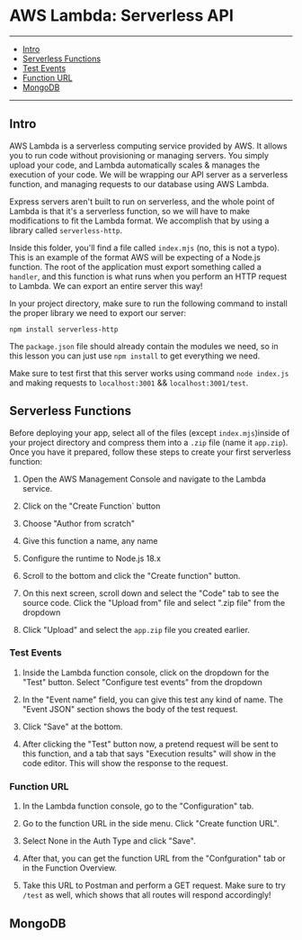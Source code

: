 # AWS Lambda: Serverless API
***

- [Intro](#intro)
- [Serverless Functions](#serverless-functions)
- [Test Events](#test-events)
- [Function URL](#function-url)
- [MongoDB](#mongodb)

***

## Intro

AWS Lambda is a serverless computing service provided by AWS. It allows you to run code  without provisioning or managing servers. You simply upload your code, and Lambda automatically scales & manages the execution of your code. We will be wrapping our API server as a serverless function, and managing requests to our database using AWS Lambda.

Express servers aren't built to run on serverless, and the whole point of Lambda is that it's a serverless function, so we will have to make modifications to fit the Lambda format. We accomplish that by using a library called `serverless-http`.

Inside this folder, you'll find a file called `index.mjs` (no, this is not a typo). This is an example of the format AWS will be expecting of a Node.js function. The root of the application must export something called a `handler`, and this function is what runs when you perform an HTTP request to Lambda. We can export an entire server this way!

In your project directory, make sure to run the following command to install the proper library we need to export our server:

`npm install serverless-http`

The `package.json` file should already contain the modules we need, so in this lesson you can just use `npm install` to get everything we need.

Make sure to test first that this server works using command `node index.js` and making requests to `localhost:3001` && `localhost:3001/test`.

## Serverless Functions

Before deploying your app, select all of the files (except `index.mjs`)inside of your project directory and compress them into a `.zip` file (name it `app.zip`). Once you have it prepared, follow these steps to create your first serverless function:

1. Open the AWS Management Console and navigate to the Lambda service.

2. Click on the "Create Function` button

3. Choose "Author from scratch"

4. Give this function a name, any name

5. Configure the runtime to Node.js 18.x

6. Scroll to the bottom and click the "Create function" button.

7. On this next screen, scroll down and select the "Code" tab to see the source code. Click the "Upload from" file and select ".zip file" from the dropdown

8. Click "Upload" and select the `app.zip` file you created earlier.

### Test Events

1. Inside the Lambda function console, click on the dropdown for the "Test" button. Select "Configure test events" from the dropdown

2. In the "Event name" field, you can give this test any kind of name. The "Event JSON" section shows the body of the test request.

3. Click "Save" at the bottom.

4. After clicking the "Test" button now, a pretend request will be sent to this function, and a tab that says "Execution results" will show in the code editor. This will show the response to the request.

### Function URL

1. In the Lambda function console, go to the "Configuration" tab.

2. Go to the function URL in the side menu. Click "Create function URL".

3. Select None in the Auth Type and click "Save".

4. After that, you can get the function URL from the "Confguration" tab or in the Function Overview.

5. Take this URL to Postman and perform a GET request. Make sure to try `/test` as well, which shows that all routes will respond accordingly!

## MongoDB